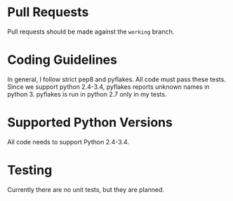 # Pull Requests

Pull requests should be made against the `working` branch.

# Coding Guidelines

In general, I follow strict pep8 and pyflakes.  All code must pass these tests. Since we support python 2.4-3.4, pyflakes reports unknown names in python 3.  pyflakes is run in python 2.7 only in my tests.

# Supported Python Versions

All code needs to support Python 2.4-3.4.

# Testing

Currently there are no unit tests, but they are planned.
